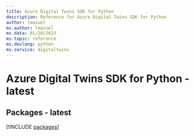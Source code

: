 ```yaml
---
title: Azure Digital Twins SDK for Python
description: Reference for Azure Digital Twins SDK for Python
author: lmazuel
ms.author: lmazuel
ms.data: 01/20/2023
ms.topic: reference
ms.devlang: python
ms.service: digitaltwins
---
```

# Azure Digital Twins SDK for Python - latest
## Packages - latest
[!INCLUDE [packages](digital-twins-index.md)]